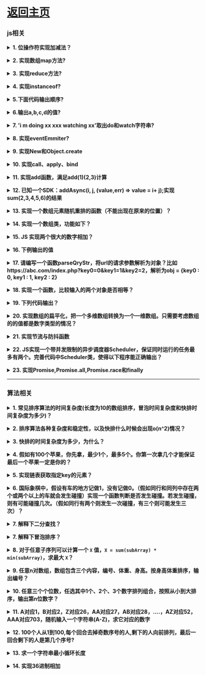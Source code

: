 # [返回主页](https://github.com/evenMai92/front-end-interview/blob/master/README.md)

### <b>js相关</b>
<b><details><summary>1. 位操作符实现加减法？</summary></b>
答案：
```javascript
function add(a, b) {
  let sum = 0;
  while (b) {
    sum = a ^ b;
    b = (a & b) << 1;
    a = sum;
  }
  return sum;
}
function minu(a, b) {
  let res = add(~b, 1);
  return add(a, res);
}
```
公司：字节跳动
</details>

<b><details><summary>2. 实现数组map方法?</summary></b>
答案：
```javascript
Array.prototype.map2 = function (callback) {
  let context = this;
  let res = [];
  context.forEach((item, i) => {
    res.push(callback(item, i, context));
  });
  return res;
}
```
公司：字节跳动
</details>

<b><details><summary>3. 实现reduce方法?</summary></b>
答案：
```javascript
Array.prototype.reduce2 = function (callback, arg) {
  let context = this;
  let res = arg;
  context.forEach((item, i) => {
    res = callback(res, item, i, context);
  });
  return res;
};
```
公司：字节跳动
</details>

<b><details><summary>4. 实现instanceof?</summary></b>
答案：
```javascript
function new_instance_of(leftVaule, rightVaule) {
  let rightProto = rightVaule.prototype; // 取右表达式的 prototype 值
  leftVaule = leftVaule.__proto__; // 取左表达式的__proto__值
  while (true) {
    if (leftVaule === null) {
      return false;
    }
    if (leftVaule === rightProto) {
      return true;
    }
    leftVaule = leftVaule.__proto__;
  }
}
```
公司：字节跳动
</details>

<b><details><summary>5.下面代码输出顺序?</summary></b>
题目与答案：
```javascript
const log = console.log;

log("script start"); // 顺序1

setTimeout((_) => {
  log("timeout 1"); // 顺序9
}, 0);

new Promise((resolve, reject) => {
  log("promise 1"); // 顺序2
  resolve();
}).then((_) => {
  log("callback 1 start"); // 顺序4
  setTimeout((_) => {
    log("timeout 2"); // 顺序10
  }, 0);

  new Promise((resolve, reject) => {
    log("promise 2"); // 顺序5
    resolve();
  }).then((_) => {
    log("callback 2 start"); // 顺序7
    setTimeout((_) => {
      log("timeout 3"); // 顺序11
    }, 0);
    log("callback 2 end"); // 顺序8
  });
  log("callback 1 end");  // 顺序6
});

log("script end"); // 顺序3
```
[详解](https://segmentfault.com/a/1190000016278115)

公司：字节跳动
</details>

<b><details><summary>6.输出a,b,c,d的值?</summary></b>
题目与答案：
```javascript
let obj = {
  'a': [
    'b',
    { 'c': 'd' }
  ]
};
let { a: [b, { c: d }] } = obj;
// 报错、'b'、报错、'd'（对象解构）
```
公司：腾讯
</details>

<b><details><summary>7. 'i m doing xx xxx watching xx'取出do和watch字符串?</summary></b>
答案：
```javascript
let str = 'i m doing xx xxx watching xx';
str.match(/\w+(?=ing)/g); // 正则前瞻 ["do", "watch"]
```
公司：腾讯
</details>

<b><details><summary>8. 实现eventEmmiter?</summary></b>
答案：
```javascript
export default class EventEmitter {
  constructor() {
    this._envents = {};
  }
  on(event, callback) {
    //监听event事件，触发时调用callback函数
    let callbacks = this._events[event] || [];
    callbacks.push(callback);
    this._events[event] = callbacks;
    return this;
  }
  off(event, callback) {
    //停止监听event事件
    let callbacks = this._events[event];
    this._events[event] =
      callbacks && callbacks.filter((fn) => fn !== callback);
    return this;
  }
  emit(...args) {
    //触发事件，并把参数传给事件的处理函数
    const event = args[0];
    const params = [].slice.call(args, 1);
    const callbacks = this._events[event];
    callbacks.forEach((fn) => fn.apply(params));
    return this;
  }
  once(event, callback) {
    //为事件注册单次监听器
    let wrapFanc = (...args) => {
      callback.apply(this.args);
      this.off(event, wrapFanc);
    };
    this.on(event, wrapFanc);
    return this;
  }
}
```
公司：微众，字节跳动
</details>

<b><details><summary>9. 实现New和Object.create</summary></b>
答案：
```javascript
// New的实现
function objectFactory() {
  let obj = new Object(),
    Constructor = [].shift.call(arguments);
  obj.__proto__ = Constructor.prototype;
  let ret = Constructor.apply(obj, arguments);
  return typeof ret === "object" ? ret : obj;
}
// Object.create()的实现
Object.myCreate = function (obj, properties)  {
  let F = function ()  {}
  F.prototype = obj
  if (properties) {
     Object.defineProperties(F, properties)
  }
  return new F()
}
```
</details>

<b><details><summary>10. 实现call、apply、bind</summary></b>
答案：
```javascript
Function.prototype.call2 = function (context) {
  var context = context || window;
  context.fn = this;

  var args = [];
  for (var i = 1, len = arguments.length; i < len; i++) {
    args.push("arguments[" + i + "]");
  }

  var result = eval("context.fn(" + args + ")");

  delete context.fn;
  return result;
};

Function.prototype.apply2 = function (context, arr) {
  var context = Object(context) || window;
  context.fn = this;

  var result;
  if (!arr) {
    result = context.fn();
  } else {
    var args = [];
    for (var i = 0, len = arr.length; i < len; i++) {
      args.push("arr[" + i + "]");
    }
    result = eval("context.fn(" + args + ")");
  }

  delete context.fn;
  return result;
};

Function.prototype.bind2 = function (context) {
  if (typeof this !== "function") {
    throw new Error(
      "Function.prototype.bind - what is trying to be bound is not callable"
    );
  }

  var self = this;
  var args = Array.prototype.slice.call(arguments, 1);
  var fNOP = function () {};

  var fbound = function () {
    self.apply(
      this instanceof self ? this : context,
      args.concat(Array.prototype.slice.call(arguments))
    );
  };

  fNOP.prototype = this.prototype;
  fbound.prototype = new fNOP();

  return fbound;
};
```
[详解](https://github.com/mqyqingfeng/Blog/issues/11)
</details>

<b><details><summary>11. 实现add函数，满足add(1)(2,3)计算</summary></b>
答案：
```javascript
function add() {
  let args = [...arguments];
  let curry = function () {
    return add.apply(null, [...args, ...arguments]);
  };
  curry.toString = () => {
    return args.reduce((a, b) => a + b);
  };
  return curry;
}
```
公司：字节跳动
</details>

<b><details><summary>12. 已知一个SDK：addAsync(i, j, (value,err) => value = i+ j);实现sum(2,3,4,5,6)的结果</summary></b>
答案：

公司：字节跳动
</details>

<b><details><summary>13. 实现一个数组元素随机重排的函数（不能出现在原来的位置）？</summary></b>
答案：
```javascript
function randomSort(arr) {
  let len = arr.length;
  const resArr = new Array(len);
  const getRandom = (i) => {
    // 随机取一个数
    var val = parseInt(Math.random() * len);
    // 如果取得数与数组下标相同或者取得数已经在resArr中已经有值（即坑已经被占），则重新取
    while(i === val || resArr[val]) {
      val = parseInt(Math.random() * len);
    }
    // 占坑
    resArr[val] = arr[i];
  }
  for(var i = 0; i < len; i++) {
    getRandom(i);
  }
  return resArr;
}
randomSort([2,3,5,6,7,1]);
```
公司：搜狐
</details>

<b><details><summary>14. 实现一个数组类，功能如下？</summary></b>
题目：
```javascript
var myArr = new MyArray();
console.log(myArr.length === 0);
myArr.push(1);
console.log(yArr.length === 1, myArr[0] === 1);
```
答案：
```javascript
function MyArray() {
  this.length = 0;
  this.push = function(val) {
    this[this.length] = val;
    this.length++; 
  }
}
```
公司：搜狐
</details>

<b><details><summary>15. JS 实现两个很大的数字相加？</summary></b>
答案
```javascript
function sumBigNumber(a, b) {
    var res = '',
        temp = 0;
    a = a.split('');
    b = b.split('');
    while (a.length || b.length || temp) {
        temp += ~~a.pop() + ~~b.pop();
        res = (temp % 10) + res;
        temp = temp > 9;
    }
    return res.replace(/^0+/, '');
}
var sum1 = '183653865213568326573265723657367865723567237365238138673263275632';
var sum2 = '38753623657326857326572635732657326157373586376523765723657234';
console.log(sumBigNumber(sum1,sum2));
```
[详解](https://www.jianshu.com/p/c9826b2c5ae0)

公司：金蝶科技
</details>

<b><details><summary>16. 下例输出的值</summary></b>
问题及答案
```javascript
function fun(n, k) {
  console.log(k);
  return {
    fun: function(m) {
      return fun(m, n);
    }
  }
}
var a = fun(0); // 输出 undefined
a.fun(1); // 输出 0
a.fun(2); // 输出 0
a.fun(3); // 输出 0
// 输出 undefined 0 1 2
var b = fun(0).fun(1).fun(2).fun(3);
```
公司：腾讯
</details>

<b><details><summary>17. 请编写一个函数parseQryStr，将url的请求参数解析为对象？比如https://abc.com/index.php?key0=0&key1=1&key2=2，解析为obj = {key0 : 0, key1 : 1, key2 : 2}</summary></b>
答案
```javascript
function getParam(url) {
  let res = {};
  try {
    url.split("?")[1].split("&").forEach(item => {
      let arr = item.split("=");
      res[arr[0]] = arr[1];
    })
  } catch (e) {
    console.log(e);
  }
  return res;
};
getParam('https://abc.com/index.php?key0=0&key1=1&key2=2');
```
公司：腾讯
</details>

<b><details><summary>18. 实现一个函数，比较输入的两个对象是否相等？</summary></b>
答案:[详解](https://www.jianshu.com/p/90ed8b728975)

公司：腾讯
</details>

<b><details><summary>19. 下列代码输出？</summary></b>
问题及答案：
```javascript
var f = true;
if (f === true) {
  var a = 10;
}

function fn() {
  var b = 20;
  c = 30;
}
fn();

console.log(a); // 10 var没块级作用域
console.log(b); // 报错 b是函数作用域
console.log(c); // 30 c是全局作用域
```
公司：腾讯
</details>

<b><details><summary>20. 实现数组的扁平化，把一个多维数组转换为一个一维数组。只需要考虑数组的的值都是数字类型的情况？</summary></b>
答案：
```javascript
// 输入 [1, [4, 6] , [8, 3, [19, 38 ] ] ],
// 输出 [1, 4, 6, 8, 3, 19, 38];
var arr = [1, [4, 6] , [8, 3, [19, 38 ] ]];
var res = []; 
function flat(arr, res) {
  arr.forEach(item => {
    if(Array.isArray(item)) {
      flat(item, res);
    } else {
      res.push(item);
    }
  });
}
flat(arr, res);
```
公司：腾讯微视
</details>

<b><details><summary>21. 实现节流与防抖函数</summary></b>
答案：
```javascript
function debounce(func, wait) {
  let timer;
  return function () {
    let context = this,
      args = arguments;

    if (timer) clearTimeout(timer);
    timer = setTimeout(() => {
      func.apply(context, args);
    }, wait);
  };
}
function throttle(func, wait) {
  let timeout;
  return function () {
    let context = this;
    let args = arguments;
    if (!timeout) {
      timeout = setTimeout(() => {
        timeout = null;
        func.apply(context, args);
      }, wait);
    }
  };
}
```
公司：腾讯微视
</details>

<b><details><summary>22. JS实现一个带并发限制的异步调度器Scheduler，保证同时运行的任务最多有两个。完善代码中Scheduler类，使得以下程序能正确输出？</summary></b>
```
class Scheduler {
  add(promiseCreator) { ... }
};
const timeout = (time) => new Promise(resolve => {
  setTimeout(resolve, time)
})
const scheduler = new Scheduler()
const addTask = (time, order) => {
  scheduler.add(() => timeout(time)).then(() => console.log(order))
}
addTask(1000, '1')
addTask(500, '2')
addTask(300, '3')
addTask(400, '4')// output: 2 3 1 4// 一开始，1、2两个任务进入队列// 500ms时，2完成，输出2，任务3进队// 800ms时，3完成，输出3，任务4进队// 1000ms时，1完成，输出1// 1200ms时，4完成，输出4
```
答案:

公司：字节
</details>

<b><details><summary>23. 实现Promise,Promise.all,Promise.race和finally</summary></b>
答案：[详解](https://www.jianshu.com/p/43de678e918a)

公司：字节
</details>

***
### <b>算法相关</b>
<b><details><summary>1. 常见排序算法的时间复杂度(长度为10的数组排序，冒泡时间复杂度和快排时间复杂度为多少)？</summary></b>
答案：
| 排序算法     | 时间复杂度 | 空间复杂度 | 是否稳定 |
| :----:      | :----:     | :----:    | :----: |
|中序遍历二叉树|O（n）      |O（n）     | 是 |
|冒泡排序      |O（n2）     |O（1）     | 是 |
|选择排序	     |O（n2）     |O（1）	    | 不是|
|直接插入排序  |O（n2）     |O（1）	     |   是|
|归并排序	     | O(nlogn)   |O（n）	    | 是|
|快速排序	     | O(nlogn)   |O（logn）  |不是|
|堆排序	       | O(nlogn)   |O（1）	    |不是|
|希尔排序	     | O(nlogn)   |O（1）	    | 不是|
|计数排序	     | O(n+k)     |O(n+k)	    | 是|
|基数排序	     | O(N∗M)     |O(M)	      | 是|

所以冒泡为o(10^2)；快排为o(10log10)

公司：字节跳动
</details>

<b><details><summary>2. 排序算法各种复杂度和稳定性，以及快排什么时候会出现o(n^2)情况？</summary></b>
答案：复杂度与稳定性和上题一样；快排最快的情况是每次取到的值要么是最小要么是最大，这时候就出变成o(n^2);

公司：腾讯
</details>

<b><details><summary>3. 快排的时间复杂度为多少，为什么？</summary></b>
答案：
[详解](https://segmentfault.com/a/1190000020072884)

公司：腾讯
</details>

<b><details><summary>4. 假如有100个苹果，你先拿，最少1个，最多5个。你第一次拿几个才能保证最后一个苹果一定是你的？</summary></b>
分析：我们不妨逆向推理，如果只剩6个苹果，让对方先拿球，你一定能拿到第6个苹果．理由是：如果他拿1个，你拿5个；如果他拿2个，你拿4个；如果他拿3个，你拿3个；如果他拿4个，你拿2个；如果他拿5个，你拿1个．
我们再把100个苹果从后向前按组分开，6个苹果一组．100不能被6整除，这样就分成17组；第1组4个，后16组每组6个．3、这样先把第1组4个拿完，后16组每组都让对方先拿球，自己拿完剩下的．这样你就能拿到第16组的最后一个，即第100个苹果．

答：我先拿4个，他拿1～5中的n个，我拿6-n，依此类推，保证我能得到第100个苹果．

点评：本题属于典型的不会输的游戏，即如果所给的数除以6，有余数，先拿余数，再与对方拿的个数和是6，即可获胜，如果没有余数，就让对方先拿，自己再拿时与对方拿的个数和是6，自己一定获胜．

公司：字节跳动
</details>

<b><details><summary>5. 实现链表获取指定key的元素？</summary></b>
答案：
```javascript
function LinkedList() {
  var Node = function (element) {　　　　　　　　//新元素构造
      this.element = element;
      this.next = null;
  };
  this.head = null;

  this.append = function (element) {
      var node = new Node(element);　　　　　　　　//构造新的元素节点
      var current;
      if (this.head === null) {　　　　　　　　　　　　　//头节点为空时  当前结点作为头节点
          this.head = node;
      } else {
          current = this.head;　　　　　　　　　　　　　　
          while (current.next) {　　　　　　　　　　//遍历，直到节点的next为null时停止循环，当前节点为尾节点
              current = current.next;
          }
          current.next = node;　　　　　　　　　　　　//将尾节点指向新的元素，新元素作为尾节点
      }           
      length++;　　　　　　　　　　　　　　　　　　　　//更新链表长度
  };
  this.getValByKey = function (key) {
      var index = 0;
      var current = this.head;
      while (index != key && current) {
          index++;
          current = current.next;
      }
      return current ? current.element : -1;
  };
}
var list = new LinkedList();
list.append('s');
list.append('a');
list.append('c');
list.getValByKey(1) // a
list.getValByKey(4) // -1
```
公司：搜狐
</details>

<b><details><summary>6. 国际象棋中，假设有车的地方记做1，没有记做0。（假如同行和同列中存在两个或两个以上的车就会发生碰撞）实现一个函数判断是否发生碰撞。若发生碰撞，则有可能碰撞几次。（假如同行有两个则发生一次碰撞，有三个则可能发生三次）？</summary></b>

公司：腾讯
</details>

<b><details><summary>7. 解释下二分查找？</summary></b>
答案：

[详解](https://www.cnblogs.com/kyoner/p/11080078.html)

[相关题目](https://zhuanlan.zhihu.com/p/97491967)

公司：腾讯
</details>

<b><details><summary>7. 解释下冒泡排序？</summary></b>
答案：

[详解](https://segmentfault.com/a/1190000020072884)

公司：腾讯
</details>

<b><details><summary>8. 对于任意子序列可以计算一个 `X` 值，`X = sum(subArray) * min(subArray)`，求最大 `X`？</summary></b>
答案：
```javascript
function calc(arr){
  let max = 0
  let result = []
  // 按大到小，一个个取出到新的数组中，分别计算每次的结果，更新最大值（最大堆也可以实现）
  while(arr.length){
    let num = Math.max(...arr);
    result.push(...arr.splice(arr.indexOf(num),1));
    let min = Math.min(...result);
    let sum = result.reduce((res,item)=> res + item,0);
    max = Math.max(max, sum * min);
  }
  return max
}
calc([6,2,4,1,3]); // 40  （6 + 4） * 4
```

公司：华为
</details>

<b><details><summary>9. 任意n对数组，数组包含三个内容，编号、体重、身高。按身高体重排序，输出编号？</summary></b>
答案：

公司：华为
</details>

<b><details><summary>10. 任意三个个位数，任选其中1个、2个、3个数字排列组合，按照从小到大排序，输出第n位数字？</summary></b>
答案：

公司：华为
</details>

<b><details><summary>11. A对应1，B对应2，Z对应26，AA对应27，AB对应28，....，AZ对应52，AAA对应703，随机输入一个字符串(A-Z)，求它对应的数字</summary></b>
答案：
```javascript
// 输入：AA
// 输出：27
function getValue(str) {
  let arr = str.split("").reverse();
  let res = 0;
  arr.forEach((item, index) => {
    res += (item.charCodeAt() - 64) * Math.pow(26, index);
  })
  return res;
}
getValue('AZ');
```
公司：腾讯微视
</details>

<b><details><summary>12. 100个人从1到100,每个回合去掉奇数序号的人,剩下的人向前排列，最后一回合剩下的人是第几个序号?</summary></b>
答案：100到1，需要进行四次操作，最后剩余的数就是Math.pow(2, 4) = 64；

公司：字节
</details>

<b><details><summary>13. 求一个字符串最小循环长度</summary></b>
```
输入：ababab    输出:2
输入：abcabc    输出：3
输入：abcabca   输出：0
```
答案：
```javascript
function getLen(str) {
  let start = 0, step = 1, len = str.length - 1;
  // 需只要遍历一半
  while(step < len / 2 + 1) {
    start = 0;
    // 以每个长度的字符串作为标准切分字符串，如果分出来的都为空，则重复，否则不重复
    if(str.split(str.substr(start, step)).filter(item => item).length === 0) return step;

    step++;
  }
  return 0;
}
```

公司：字节
</details>

<b><details><summary>14. 实现36进制相加</summary></b>
```
题目描述：
36进制由0-9，a-z，共36个字符表示，最小为’0’

‘0’'9’对应十进制的0-9，‘a’'z’对应十进制的10-35
例如：‘1b’ 换算成10进制等于 1 * 36^1 + 11 * 36^0 = 36 + 11 = 47
要求按照加法规则计算出任意两个36进制正整数的和
如：按照加法规则，计算’1b’ + ‘2x’ = ‘48’
（要求：不允许把36进制数字整体转为10进制数字，计算出10进制数字的相加结果再转回为36进制）
```
答案：[详解](https://blog.csdn.net/xt_123456/article/details/110691328)

公司：字节
</details>

